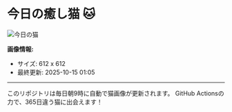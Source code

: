 # 今日の癒し猫 🐱

![今日の猫](https://cdn2.thecatapi.com/images/arv.jpg)

**画像情報:**
- サイズ: 612 x 612
- 最終更新: 2025-10-15 01:05

---

このリポジトリは毎日朝9時に自動で猫画像が更新されます。
GitHub Actionsの力で、365日違う猫に出会えます！
